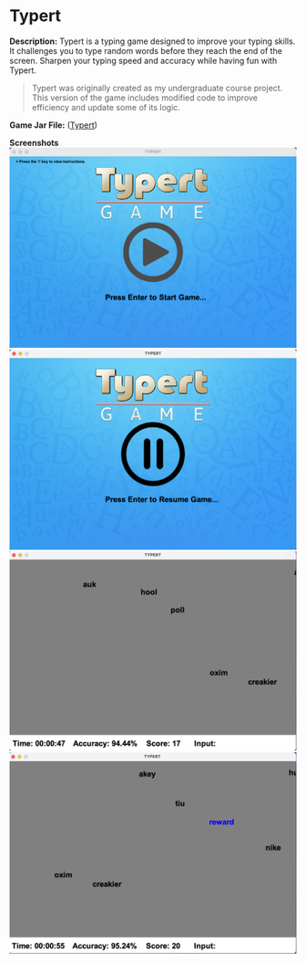 # Typert
**Description:** Typert is a typing game designed to improve your typing skills. It challenges you to type random words before they reach the end of the screen. Sharpen your typing speed and accuracy while having fun with Typert.

> Typert was originally created as my undergraduate course project. This version of the game includes modified code to improve efficiency and update some of its logic.

**Game Jar File:** ([Typert](/game_file/typert_v1.0.jar)) 

**Screenshots**
![SS1](/screenshots/ss1.png)
![SS2](/screenshots/ss2.png)
![SS3](/screenshots/ss3.png)
![SS4](/screenshots/ss4.png)
